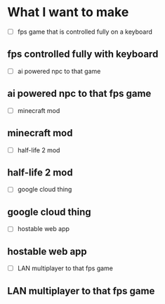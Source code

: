 # What I want to make

- [ ] fps game that is controlled fully on a keyboard

## fps controlled fully with keyboard

- [ ] ai powered npc to that game

## ai powered npc to that fps game

- [ ] minecraft mod

## minecraft mod

- [ ] half-life 2 mod

## half-life 2 mod

- [ ] google cloud thing

## google cloud thing

- [ ] hostable web app

## hostable web app

- [ ] LAN multiplayer to that fps game

## LAN multiplayer to that fps game
